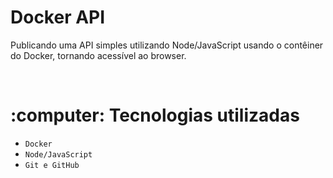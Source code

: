 <!DOCTYPE html>
<html lang="en">

<h1>Docker API</h1>

Publicando uma API simples utilizando Node/JavaScript usando o contêiner do Docker, tornando acessível ao browser.


<br>
<h1>:computer: Tecnologias utilizadas</h1>

- `Docker`
- `Node/JavaScript`
- `Git e GitHub`
